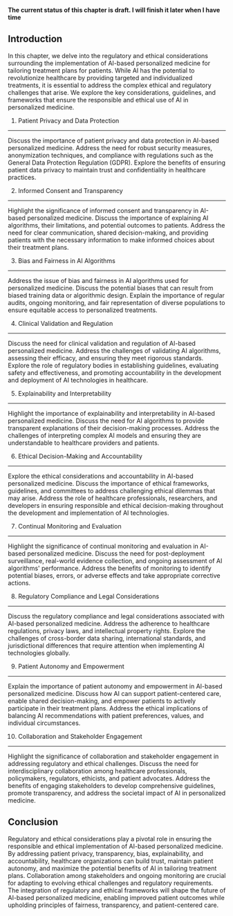 **The current status of this chapter is draft. I will finish it later when I have time**

Introduction
------------

In this chapter, we delve into the regulatory and ethical considerations surrounding the implementation of AI-based personalized medicine for tailoring treatment plans for patients. While AI has the potential to revolutionize healthcare by providing targeted and individualized treatments, it is essential to address the complex ethical and regulatory challenges that arise. We explore the key considerations, guidelines, and frameworks that ensure the responsible and ethical use of AI in personalized medicine.

1. Patient Privacy and Data Protection
--------------------------------------

Discuss the importance of patient privacy and data protection in AI-based personalized medicine. Address the need for robust security measures, anonymization techniques, and compliance with regulations such as the General Data Protection Regulation (GDPR). Explore the benefits of ensuring patient data privacy to maintain trust and confidentiality in healthcare practices.

2. Informed Consent and Transparency
------------------------------------

Highlight the significance of informed consent and transparency in AI-based personalized medicine. Discuss the importance of explaining AI algorithms, their limitations, and potential outcomes to patients. Address the need for clear communication, shared decision-making, and providing patients with the necessary information to make informed choices about their treatment plans.

3. Bias and Fairness in AI Algorithms
-------------------------------------

Address the issue of bias and fairness in AI algorithms used for personalized medicine. Discuss the potential biases that can result from biased training data or algorithmic design. Explain the importance of regular audits, ongoing monitoring, and fair representation of diverse populations to ensure equitable access to personalized treatments.

4. Clinical Validation and Regulation
-------------------------------------

Discuss the need for clinical validation and regulation of AI-based personalized medicine. Address the challenges of validating AI algorithms, assessing their efficacy, and ensuring they meet rigorous standards. Explore the role of regulatory bodies in establishing guidelines, evaluating safety and effectiveness, and promoting accountability in the development and deployment of AI technologies in healthcare.

5. Explainability and Interpretability
--------------------------------------

Highlight the importance of explainability and interpretability in AI-based personalized medicine. Discuss the need for AI algorithms to provide transparent explanations of their decision-making processes. Address the challenges of interpreting complex AI models and ensuring they are understandable to healthcare providers and patients.

6. Ethical Decision-Making and Accountability
---------------------------------------------

Explore the ethical considerations and accountability in AI-based personalized medicine. Discuss the importance of ethical frameworks, guidelines, and committees to address challenging ethical dilemmas that may arise. Address the role of healthcare professionals, researchers, and developers in ensuring responsible and ethical decision-making throughout the development and implementation of AI technologies.

7. Continual Monitoring and Evaluation
--------------------------------------

Highlight the significance of continual monitoring and evaluation in AI-based personalized medicine. Discuss the need for post-deployment surveillance, real-world evidence collection, and ongoing assessment of AI algorithms' performance. Address the benefits of monitoring to identify potential biases, errors, or adverse effects and take appropriate corrective actions.

8. Regulatory Compliance and Legal Considerations
-------------------------------------------------

Discuss the regulatory compliance and legal considerations associated with AI-based personalized medicine. Address the adherence to healthcare regulations, privacy laws, and intellectual property rights. Explore the challenges of cross-border data sharing, international standards, and jurisdictional differences that require attention when implementing AI technologies globally.

9. Patient Autonomy and Empowerment
-----------------------------------

Explain the importance of patient autonomy and empowerment in AI-based personalized medicine. Discuss how AI can support patient-centered care, enable shared decision-making, and empower patients to actively participate in their treatment plans. Address the ethical implications of balancing AI recommendations with patient preferences, values, and individual circumstances.

10. Collaboration and Stakeholder Engagement
--------------------------------------------

Highlight the significance of collaboration and stakeholder engagement in addressing regulatory and ethical challenges. Discuss the need for interdisciplinary collaboration among healthcare professionals, policymakers, regulators, ethicists, and patient advocates. Address the benefits of engaging stakeholders to develop comprehensive guidelines, promote transparency, and address the societal impact of AI in personalized medicine.

Conclusion
----------

Regulatory and ethical considerations play a pivotal role in ensuring the responsible and ethical implementation of AI-based personalized medicine. By addressing patient privacy, transparency, bias, explainability, and accountability, healthcare organizations can build trust, maintain patient autonomy, and maximize the potential benefits of AI in tailoring treatment plans. Collaboration among stakeholders and ongoing monitoring are crucial for adapting to evolving ethical challenges and regulatory requirements. The integration of regulatory and ethical frameworks will shape the future of AI-based personalized medicine, enabling improved patient outcomes while upholding principles of fairness, transparency, and patient-centered care.
